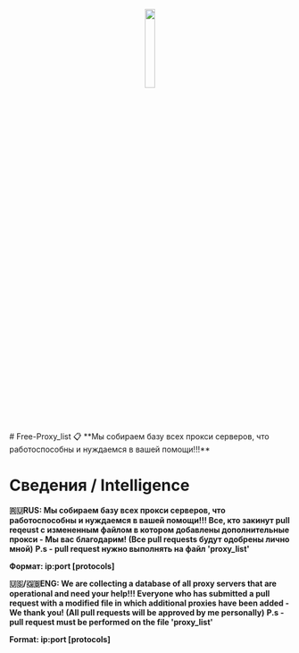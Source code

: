 <p align="center", width="100%">
  <img width="19%" src="https://i.postimg.cc/MZ9Nt0F2/Untitled-1.png">
</p>
# Free-Proxy_list 📋
**Мы собираем базу всех прокси серверов, что работоспособны и нуждаемся в вашей помощи!!!**

# Сведения / Intelligence
**🇷🇺RUS: Мы собираем базу всех прокси серверов, что работоспособны и нуждаемся в вашей помощи!!! 
Все, кто закинут pull reqeust с измененным файлом в котором добавлены дополнительные прокси - Мы вас благодарим! 
(Все pull requests будут одобрены лично мной)**
**P.s - pull request нужно выполнять на файл 'proxy_list'**

**Формат: ip:port [protocols]**

**🇺🇸/🇬🇧ENG: We are collecting a database of all proxy servers that are operational and need your help!!!
Everyone who has submitted a pull request with a modified file in which additional proxies have been added - We thank you!
(All pull requests will be approved by me personally)**
**P.s - pull request must be performed on the file 'proxy_list'**

**Format: ip:port [protocols]**
